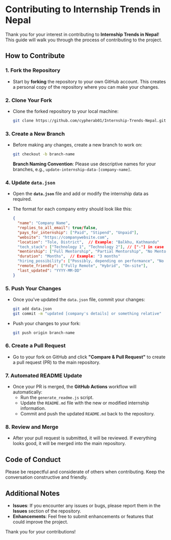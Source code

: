 # Contributing to Internship Trends in Nepal

Thank you for your interest in contributing to **Internship Trends in Nepal**! This guide will walk you through the process of contributing to the project.

## How to Contribute

### 1. Fork the Repository

- Start by **forking** the repository to your own GitHub account. This creates a personal copy of the repository where you can make your changes.

### 2. Clone Your Fork

- Clone the forked repository to your local machine:

  ```bash
  git clone https://github.com/cypherab01/Internship-Trends-Nepal.git
  ```

### 3. Create a New Branch

- Before making any changes, create a new branch to work on:

  ```bash
  git checkout -b branch-name
  ```

  **Branch Naming Convention**: Please use descriptive names for your branches, e.g., `update-internship-data-[company-name]`.

### 4. Update `data.json`

- Open the **`data.json`** file and add or modify the internship data as required.
- The format for each company entry should look like this:

  ```json
  {
    "name": "Company Name",
    "replies_to_all_email": true/false,
    "pays_for_internship": ["Paid", "Stipend", "Unpaid"],
    "website": "https://companywebsite.com",
    "location": "Tole, District",  // Example: "Balkhu, Kathmandu"
    "tech_stack": ["Technology 1", "Technology 2"], // ["-"] in case you don't know
    "mentorship": ["Full Mentorship", "Partial Mentorship", "No Mentorship"],
    "duration": "Months",  // Example: "3 months"
    "hiring_possibility": ["Possibly, depending on performance", "No hiring possibility", "Hired often"],
    "remote_friendly": ["Fully Remote", "Hybrid", "On-site"],
    "last_updated": "YYYY-MM-DD"
  }
  ```

### 5. Push Your Changes

- Once you've updated the `data.json` file, commit your changes:

  ```bash
  git add data.json
  git commit -m "updated [company's details] or something relative"
  ```

- Push your changes to your fork:

  ```bash
  git push origin branch-name
  ```

### 6. Create a Pull Request

- Go to your fork on GitHub and click **"Compare & Pull Request"** to create a pull request (PR) to the main repository.

### 7. Automated README Update

- Once your PR is merged, the **GitHub Actions** workflow will automatically:
  - Run the `generate_readme.js` script.
  - Update the `README.md` file with the new or modified internship information.
  - Commit and push the updated `README.md` back to the repository.

### 8. Review and Merge

- After your pull request is submitted, it will be reviewed. If everything looks good, it will be merged into the main repository.

## Code of Conduct

Please be respectful and considerate of others when contributing. Keep the conversation constructive and friendly.

## Additional Notes

- **Issues**: If you encounter any issues or bugs, please report them in the **Issues** section of the repository.
- **Enhancements**: Feel free to submit enhancements or features that could improve the project.

Thank you for your contributions!
